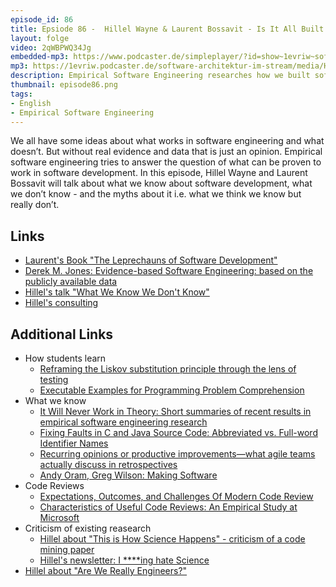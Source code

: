 ```yaml
---
episode_id: 86
title: Epsiode 86 -  Hillel Wayne & Laurent Bossavit - Is It All Built on Sand - What Do We Actually Know About Software Development?
layout: folge
video: 2qWBPWQ34Jg
embedded-mp3: https://www.podcaster.de/simpleplayer/?id=show~1evriw~software-architektur-im-stream~pod-2fa9642a465fcff7a10edf796f&v=1635254389
mp3: https://1evriw.podcaster.de/software-architektur-im-stream/media/HillelWayneLaurentBossavit.mp3
description: Empirical Software Engineering researches how we built software. Hillel Wayne and Laurent Bossavit discuss how little we actually know for sure and why it is still valuable.
thumbnail: episode86.png
tags:
- English
- Empirical Software Engineering
---
```


We all have some ideas about what works in software engineering and
what doesn’t. But without real evidence and data that is just an
opinion. Empirical software engineering tries to answer the question
of what can be proven to work in software development. In this
episode, Hillel Wayne and Laurent Bossavit will talk about what we
know about software development, what we don’t know - and the myths
about it i.e. what we think we know but really don’t.


## Links

* [Laurent's Book "The Leprechauns of Software
  Development"](https://leanpub.com/leprechauns)
* [Derek M. Jones: Evidence-based Software Engineering: based on the
  publicly available data](http://www.knosof.co.uk/ESEUR/index.html)
* [Hillel's talk "What We Know We Don't
  Know"](https://www.hillelwayne.com/talks/what-we-know-we-dont-know/)
* [Hillel's consulting](https://hillelwayne.com/consulting/)

## Additional Links

* How students learn
  * [Reframing the Liskov substitution principle through the lens of
    testing](https://dl.acm.org/doi/10.1145/3484272.3484965)
  * [Executable Examples for Programming Problem
    Comprehension](https://cs.brown.edu/~sk/Publications/Papers/Published/wk-examplar/paper.pdf)
* What we know
  * [It Will Never Work in Theory: Short summaries of recent results in empirical software engineering research](https://neverworkintheory.org/)
  * [Fixing Faults in C and Java Source Code: Abbreviated vs. Full-word
Identifier
Names](http://www2.unibas.it/gscanniello/Giuseppe_Scanniello%40unibas/Home_files/TOSEM.pdf)
  * [Recurring opinions or productive improvements—what agile teams
    actually discuss in
    retrospectives](https://link.springer.com/article/10.1007/s10664-016-9464-2)
   * [Andy Oram, Greg Wilson: Making Software](https://www.oreilly.com/library/view/making-software/9780596808310/)
* Code Reviews
  * [Expectations, Outcomes, and Challenges Of Modern Code
    Review](https://www.microsoft.com/en-us/research/wp-content/uploads/2016/02/ICSE202013-codereview.pdf)
  * [Characteristics of Useful Code Reviews: An Empirical Study at
    Microsoft](https://www.microsoft.com/en-us/research/wp-content/uploads/2016/02/bosu2015useful.pdf)
* Criticism of existing reasearch
  * [Hillel about "This is How Science Happens" - criticism of a code
  mining
  paper](https://www.hillelwayne.com/post/this-is-how-science-happens/)
  * [Hillel's newsletter: I ****ing hate Science](https://buttondown.email/hillelwayne/archive/i-ing-hate-science/)
* [Hillel about "Are We Really
  Engineers?"](https://www.hillelwayne.com/post/are-we-really-engineers/)
